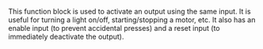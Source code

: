 This function block is used to activate an output using the same input. It is useful for turning a light on/off, starting/stopping a motor, etc.
It also has an enable input (to prevent accidental presses) and a reset input (to immediately deactivate the output).
